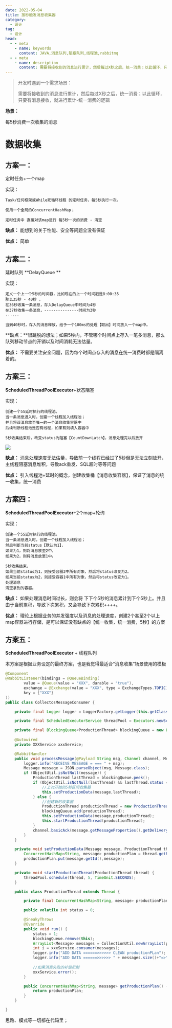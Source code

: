 ```yaml
---
date: 2022-05-04
title: 按秒触发消息收集器
category: 
  - 设计
tag:
  - 设计
head:
  - - meta
    - name: keywords
      content: JAVA,消息队列,阻塞队列,线程池,rabbitmq
  - - meta
    - name: description
      content: 需要将接收到的消息进行累计，然后每过X秒之后，统一消费；以此循环，只要有消息接收，就进行累计-统一消费的逻辑
---
```

>  开发时遇到一个需求场景：
>
> 需要将接收到的消息进行累计，然后每过X秒之后，统一消费；以此循环，只要有消息接收，就进行累计-统一消费的逻辑

**场景：**

每5秒消费一次收集的消息

# 数据收集

## 方案一：

定时任务+一个map

实现：

```
Task/任何框架或While死循环线程 的定时任务，每5秒执行一次。

使用一个全局的ConcurrentHashMap；

定时任务中 直接对该map进行 每5秒一次的消费 - 清空
```

**缺点：** 能想到的关于性能、安全等问题全没有保证

**优点：** 简单



## 方案二：

延时队列 **DelayQueue **

实现：

```
定义一个上一个5秒的时间戳，比如现在的上一个时间戳是8:00:35
那么35秒 - 40秒 ，
在36秒收集一条消息，存入DelayQueue中时间为4秒
在37秒收集一条消息，---------------时间为3秒
......

当到40秒时，存入的消息释放，给予一个100ms的处理【取出】时间放入一个map中。
```

**缺点：**很跳脱的想法；如果5秒内，不管哪个时间点上存入一笔多消息，那么队列移动节点的开销以及时间消耗无法估量。

**优点：** 不需要关注安全问题，因为每个时间点存入的消息在统一消费时都是隔离着的。



## 方案三：

 **ScheduledThreadPoolExecutor**+状态阻塞

实现：

```
创建一个5S延时执行的线程池。
当一条消息进入时，创建一个线程加入线程池；
并且将该消息放至唯一的一个消息收集容器中
后续判断线程池是否有线程，如果有则填入容器中

5秒收集结束后，改变status为阻塞【CountDownLatch】，消息处理完以后放开
```

![](https://leyuna-blog-img.oss-cn-hangzhou.aliyuncs.com/image/2022-10-31/f43e30fd-70d2-4196-8e19-95e6f5734f90.png)

**缺点：** 消息处理速度无法估量，导致前一个线程已经过了5秒但是无法立刻放开，主线程阻塞消息堆积，导致ack重发、SQL超时等等问题

**优点：** 引入线程池+延时的概念，创建收集桶【消息收集容器】，保证了消息的统一收集，统一消费

## 方案四：

**ScheduledThreadPoolExecutor**+2个map+轮询

实现：

```
创建一个5S延时执行的线程池。
当一条消息进入时，创建一个线程加入线程池；
然后判断当前status【默认为1】，
如果为1，则将消息放至2中。
如果为2，则将消息放至1中。

5秒收集结束，
如果当前status为1，则接受容器2中所有对象，然后将status改变为2。
如果当前status为2，则接受容器1中所有对象，然后将status改变为1。
处理消息
清空拿到的容器。
```

**缺点：** 如果处理消息时间过长，则会将 下下个5秒的消息累计到下个5秒上。并且由于当前累积，导致下次累积，又会导致下次累积++++。

**优点：** 理论上根据业务的并发强度以及消息的处理速度，创建2个甚至2个以上map容器进行存储，是可以保证没有缺点的【统一收集，统一消费，5秒】的方案



## 方案五：

**ScheduledThreadPoolExecutor** + 线程队列

本方案是根据业务设定的最终方案，也是我觉得最适合“消息收集”场景使用的模板

```java
@Component
@RabbitListener(bindings = @QueueBinding(
        value = @Queue(value = "XXX", durable = "true"),
        exchange = @Exchange(value = "XXX", type = ExchangeTypes.TOPIC),
        key = {"XXX"}
))
public class CollectosMessageConsumer {

    private final Logger logger = LoggerFactory.getLogger(this.getClass());

    private final ScheduledExecutorService threadPool = Executors.newScheduledThreadPool(3);

    private final BlockingQueue<ProductionThread> blockingQueue = new LinkedBlockingDeque<>(3);
    
    @Autowired
    private XXXService xxxService;

    @RabbitHandler
    public void processMessage(@Payload String msg, Channel channel, Message message) throws IOException {
        logger.info("RECEIVE MESSAGE = === " + msg);
        Message message = JSON.parseObject(msg, Message.class);
        if (ObjectUtil.isNotNull(message)) {
            ProductionThread lastThread = blockingQueue.peek();
            if (ObjectUtil.isNotNull(lastThread) && lastThread.status == 0) {
                //上次开始的5秒区间收集器
                this.setProductionData(message,lastThread);
            } else {
                //创建新的收集器
                ProductionThread productionThread = new ProductionThread();
                blockingQueue.add(productionThread);
                this.setProductionData(message,productionThread);
                this.startProductionThread(productionThread);
            }
            channel.basicAck(message.getMessageProperties().getDeliveryTag(), false);
        }
    }

    private void setProductionData(Message message, ProductionThread thread) {
        ConcurrentHashMap<String, message> productionPlan = thread.getProductionPlan();
        productionPlan.put(message.getId(),message);
    }

    private void startProductionThread(ProductionThread thread) {
        threadPool.schedule(thread, 5, TimeUnit.SECONDS);
    }

    public class ProductionThread extends Thread {

        private final ConcurrentHashMap<String, message> productionPlan = new ConcurrentHashMap<>();

        public volatile int status = 0;

        @SneakyThrows
        @Override
        public void run() {
            status = 1;
            blockingQueue.remove(this);
            ArrayList<Message> messages = CollectionUtil.newArrayList(productionPlan.values());
            int i = xxxService.consumer(messages);
            logger.info("ADD DATA ======>>>>>> CLEAN productionPLan");
            logger.info("ADD DATA ======>>>>>> " + messages.size()+"=>"+i);
            
            //如果消费失败的补偿机制
            xxxService.error();
        }

        public ConcurrentHashMap<String, message> getProductionPlan() {
            return productionPlan;
        }
    }

}
```

思路、模式等一切都在代码里；
